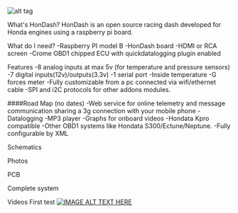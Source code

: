 ![alt tag](https://raw.github.com/pablobuenaposada/HonDash/master/mierdaca/logo/hondash.png)

What's HonDash?
HonDash is an open source racing dash developed for Honda engines using a raspberry pi board.

What do I need?
-Raspberry PI model B
-HonDash board
-HDMI or RCA screen
-Crome OBD1 chipped ECU with quickdatalogging plugin enabled

Features
-8 analog inputs at max 5v (for temperature and pressure sensors)
-7 digital inputs(12v)/outputs(3.3v) 
-1 serial port
-Inside temperature
-G forces meter
-Fully customizable from a pc connected via wifi/ethernet cable
-SPI and i2C protocols for other addons modules.

####Road Map (no dates)
-Web service for online telemetry and message communication sharing a 3g connection with your mobile phone
-Datalogging
-MP3 player
-Graphs for onboard videos
-Hondata Kpro compatible
-Other OBD1 systems like Hondata S300/Ectune/Neptune. 
-Fully configurable by XML

Schematics

Photos

PCB

Complete system

Videos
First test
[![IMAGE ALT TEXT HERE](http://img.youtube.com/vi/YOUTUBE_VIDEO_ID_HERE/0.jpg)](http://www.youtube.com/watch?v=YOUTUBE_VIDEO_ID_HERE)


